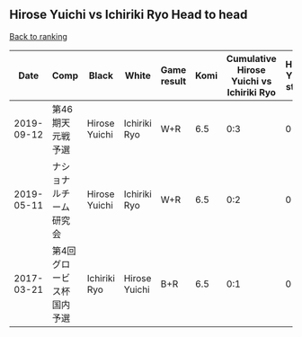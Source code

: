 ## Hirose Yuichi vs Ichiriki Ryo Head to head

[Back to ranking](../../index.md)




| **Date** | **Comp** | **Black** | **White** | **Game result** | **Komi** | **Cumulative Hirose Yuichi vs Ichiriki Ryo** | **Hirose Yuichi streak** | **Ichiriki Ryo streak** | 
| --- | --- | --- | --- | --- | --- | --- | --- | --- |
| 2019-09-12 | 第46期天元戦予選 | Hirose Yuichi | Ichiriki Ryo | W+R | 6.5 | 0:3 | 0 | 3 | 
| 2019-05-11 | ナショナルチーム研究会 | Hirose Yuichi | Ichiriki Ryo | W+R | 6.5 | 0:2 | 0 | 2 | 
| 2017-03-21 | 第4回グロービス杯国内予選 | Ichiriki Ryo | Hirose Yuichi | B+R | 6.5 | 0:1 | 0 | 1 |




